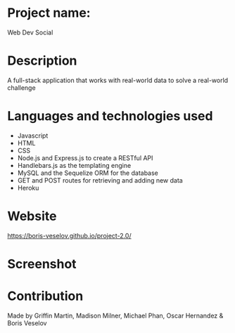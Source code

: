 # Project name: 

Web Dev Social

# Description

A full-stack application that works with real-world data to solve a real-world challenge

# Languages and technologies used

* Javascript
* HTML
* CSS
* Node.js and Express.js to create a RESTful API
* Handlebars.js as the templating engine
* MySQL and the Sequelize ORM for the database
* GET and POST routes for retrieving and adding new data
* Heroku

# Website

https://boris-veselov.github.io/project-2.0/

# Screenshot

# Contribution

Made by Griffin Martin, Madison Milner, Michael Phan, Oscar Hernandez & Boris Veselov
